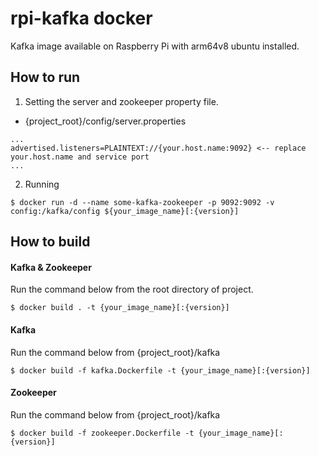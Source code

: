 # rpi-kafka docker

Kafka image available on Raspberry Pi with arm64v8 ubuntu installed.

## How to run

1. Setting the server and zookeeper property file.

- {project_root}/config/server.properties

```
...
advertised.listeners=PLAINTEXT://{your.host.name:9092} <-- replace your.host.name and service port
...
```

2. Running

```
$ docker run -d --name some-kafka-zookeeper -p 9092:9092 -v config:/kafka/config ${your_image_name}[:{version}]
```

## How to build

#### Kafka & Zookeeper

Run the command below from the root directory of project.

```
$ docker build . -t {your_image_name}[:{version}]
```

#### Kafka

Run the command below from {project_root}/kafka

```
$ docker build -f kafka.Dockerfile -t {your_image_name}[:{version}]
```

#### Zookeeper

Run the command below from {project_root}/kafka

```
$ docker build -f zookeeper.Dockerfile -t {your_image_name}[:{version}]
```

